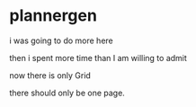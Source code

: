 # plannergen

i was going to do more here

then i spent more time than I am willing to admit

now there is only Grid

there should only be one page.
